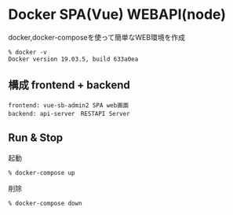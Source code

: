 # Docker SPA(Vue) WEBAPI(node)

docker,docker-composeを使って簡単なWEB環境を作成

```
% docker -v 
Docker version 19.03.5, build 633a0ea
```

## 構成 frontend + backend
```
frontend: vue-sb-admin2 SPA web画面
backend: api-server　RESTAPI Server
```

## Run & Stop

起動
```
% docker-compose up
```

削除
```
% docker-compose down
```
